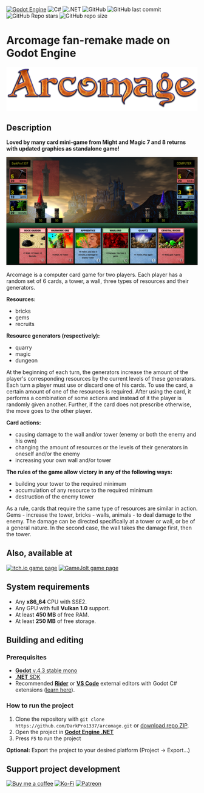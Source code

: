 [![Godot Engine](https://img.shields.io/badge/GODOT_4-%23FFFFFF.svg?style=for-the-badge&logo=godot-engine)](https://godotengine.org/)
![C#](https://img.shields.io/badge/c%23-%23239120.svg?style=for-the-badge&logo=c-sharp&logoColor=white)
![.NET](https://img.shields.io/badge/.NET_8-%235C2D91.svg?style=for-the-badge&logo=.net&logoColor=white)
![GitHub](https://img.shields.io/github/license/DarkPro1337/Arcomage?style=for-the-badge)
![GitHub last commit](https://img.shields.io/github/last-commit/DarkPro1337/Arcomage?style=for-the-badge)
![GitHub Repo stars](https://img.shields.io/github/stars/darkpro1337/arcomage?style=for-the-badge)
![GitHub repo size](https://img.shields.io/github/repo-size/darkpro1337/arcomage?style=for-the-badge)

# Arcomage fan-remake made on Godot Engine
![Arcomage Logo](Images/arcomage_logo.png)
## Description
**Loved by many card mini-game from Might and Magic 7 and 8 returns with updated graphics as standalone game!**

![Arcomage Screenshot](Images/arcomage_tn.png)

Arcomage is a computer card game for two players. Each player has a random set of 6 cards, a tower, a wall, three types of resources and their generators.

**Resources:**
* bricks
* gems
* recruits

**Resource generators (respectively):**
* quarry
* magic
* dungeon

At the beginning of each turn, the generators increase the amount of the player's corresponding resources by the current levels of these generators. Each turn a player must use or discard one of his cards. To use the card, a certain amount of one of the resources is required. After using the card, it performs a combination of some actions and instead of it the player is randomly given another. Further, if the card does not prescribe otherwise, the move goes to the other player.

**Card actions:**
* causing damage to the wall and/or tower (enemy or both the enemy and his own)
* changing the amount of resources or the levels of their generators in oneself and/or the enemy
* increasing your own wall and/or tower

**The rules of the game allow victory in any of the following ways:**
* building your tower to the required minimum
* accumulation of any resource to the required minimum
* destruction of the enemy tower

As a rule, cards that require the same type of resources are similar in action. Gems - increase the tower, bricks - walls, animals - to deal damage to the enemy. The damage can be directed specifically at a tower or wall, or be of a general nature. In the second case, the wall takes the damage first, then the tower.

## Also, available at
[![itch.io game page](https://img.shields.io/badge/itch.io-%23FA5C5C.svg?style=for-the-badge&logo=itchdotio&logoColor=white)](https://darkpro1337.itch.io/arcomage)
[![GameJolt game page](https://img.shields.io/badge/GameJolt-%23121015.svg?style=for-the-badge&logo=gamejolt)](https://gamejolt.com/games/arcomage/537808)

## System requirements
* Any **x86_64** CPU with SSE2.
* Any GPU with full **Vulkan 1.0** support.
* At least **450 MB** of free RAM.
* At least **250 MB** of free storage.

## Building and editing
### Prerequisites
* [**Godot** v.4.3 stable mono](https://downloads.tuxfamily.org/godotengine/4.3/mono/)
* [**.NET** SDK](https://dotnet.microsoft.com/download)
* Recommended [**Rider**](https://www.jetbrains.com/rider/download) or [**VS Code**](https://code.visualstudio.com/download) external editors with Godot C# extensions ([learn here](https://docs.godotengine.org/en/4.3/tutorials/scripting/c_sharp/c_sharp_basics.html#configuring-an-external-editor)).

### How to run the project
1. Clone the repository with `git clone https://github.com/DarkPro1337/arcomage.git` or [download repo ZIP](https://github.com/DarkPro1337/arcomage/archive/refs/heads/mono.zip).
2. Open the project in [**Godot Engine .NET**](https://downloads.tuxfamily.org/godotengine/4.3/mono/)
3. Press `F5` to run the project

**Optional:** Export the project to your desired platform (Project -> Export...)

## Support project development
[![Buy me a coffee](https://img.shields.io/badge/Buy_me_a_coffee-%23222222.svg?style=for-the-badge&logo=buy-me-a-coffee)](https://www.buymeacoffee.com/darkpro1337)
[![Ko-Fi](https://img.shields.io/badge/Ko--fi-%23323b43.svg?style=for-the-badge&logo=ko-fi)](https://ko-fi.com/darkpro1337)
[![Patreon](https://img.shields.io/badge/Patreon-%23141519.svg?style=for-the-badge&logo=patreon)](https://www.patreon.com/darkpro1337)